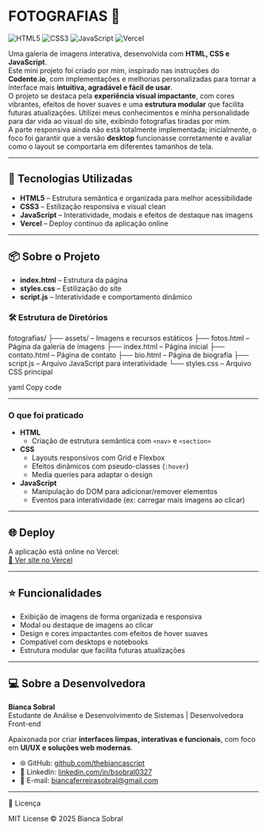 # **FOTOGRAFIAS** 📸

![HTML5](https://img.shields.io/badge/HTML5-E34F26?style=flat&logo=html5&logoColor=white)
![CSS3](https://img.shields.io/badge/CSS3-1572B6?style=flat&logo=css3&logoColor=white)
![JavaScript](https://img.shields.io/badge/JavaScript-F7DF1E?style=flat&logo=javascript&logoColor=black)
![Vercel](https://img.shields.io/badge/deploy-vercel-000?style=flat&logo=vercel)

Uma galeria de imagens interativa, desenvolvida com **HTML, CSS e JavaScript**.  
Este mini projeto foi criado por mim, inspirado nas instruções do **Codente.io**, com implementações e melhorias personalizadas para tornar a interface mais **intuitiva, agradável e fácil de usar**.  
O projeto se destaca pela **experiência visual impactante**, com cores vibrantes, efeitos de hover suaves e uma **estrutura modular** que facilita futuras atualizações. Utilizei meus conhecimentos e minha personalidade para dar vida ao visual do site, exibindo fotografias tiradas por mim.  
A parte responsiva ainda não está totalmente implementada; inicialmente, o foco foi garantir que a versão **desktop** funcionasse corretamente e avaliar como o layout se comportaria em diferentes tamanhos de tela.

---

## 🚀 Tecnologias Utilizadas

- **HTML5** – Estrutura semântica e organizada para melhor acessibilidade  
- **CSS3** – Estilização responsiva e visual clean  
- **JavaScript** – Interatividade, modais e efeitos de destaque nas imagens  
- **Vercel** – Deploy contínuo da aplicação online  

---

## 📦 Sobre o Projeto

- **index.html** – Estrutura da página  
- **styles.css** – Estilização do site  
- **script.js** – Interatividade e comportamento dinâmico  

### 🛠️ Estrutura de Diretórios

fotografias/
├── assets/ – Imagens e recursos estáticos
├── fotos.html – Página da galeria de imagens
├── index.html – Página inicial
├── contato.html – Página de contato
├── bio.html – Página de biografia
├── script.js – Arquivo JavaScript para interatividade
└── styles.css – Arquivo CSS principal

yaml
Copy code

---

### O que foi praticado

- **HTML**  
  - Criação de estrutura semântica com `<nav>` e `<section>`  
- **CSS**  
  - Layouts responsivos com Grid e Flexbox  
  - Efeitos dinâmicos com pseudo-classes (`:hover`)  
  - Media queries para adaptar o design  
- **JavaScript**  
  - Manipulação do DOM para adicionar/remover elementos  
  - Eventos para interatividade (ex: carregar mais imagens ao clicar)  

---

## 🌐 Deploy

A aplicação está online no Vercel:  
[🔗 Ver site no Vercel](https://fotografias-git-main-bianca-sobrals-projects.vercel.app)

---

## ⭐ Funcionalidades

- Exibição de imagens de forma organizada e responsiva  
- Modal ou destaque de imagens ao clicar  
- Design e cores impactantes com efeitos de hover suaves  
- Compatível com desktops e notebooks  
- Estrutura modular que facilita futuras atualizações  

---

## 💻 Sobre a Desenvolvedora

**Bianca Sobral**  
Estudante de Análise e Desenvolvimento de Sistemas | Desenvolvedora Front-end  

Apaixonada por criar **interfaces limpas, interativas e funcionais**, com foco em **UI/UX e soluções web modernas**.  

- 🌐 GitHub: [github.com/thebiancascript](https://github.com/thebiancascript)  
- 💼 LinkedIn: [linkedin.com/in/bsobral0327](https://www.linkedin.com/in/bsobral0327/)  
- 📧 E-mail: [biancaferreirasobral@gmail.com](mailto:biancaferreirasobral@gmail.com)

---

📄 Licença

MIT License © 2025 Bianca Sobral
